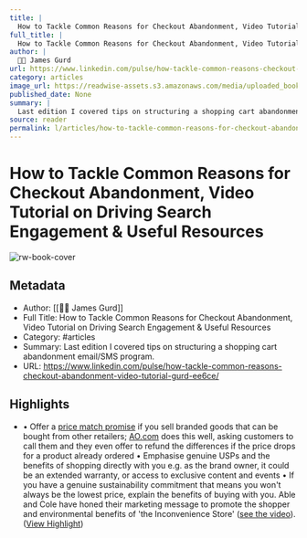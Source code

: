 ```yaml
---
title: |
  How to Tackle Common Reasons for Checkout Abandonment, Video Tutorial on Driving Search Engagement & Useful Resources
full_title: |
  How to Tackle Common Reasons for Checkout Abandonment, Video Tutorial on Driving Search Engagement & Useful Resources
author: |
  🧔🏻 James Gurd
url: https://www.linkedin.com/pulse/how-tackle-common-reasons-checkout-abandonment-video-tutorial-gurd-ee6ce/
category: articles
image_url: https://readwise-assets.s3.amazonaws.com/media/uploaded_book_covers/profile_276497/1720007924180
published_date: None
summary: |
  Last edition I covered tips on structuring a shopping cart abandonment email/SMS program.
source: reader
permalink: l/articles/how-to-tackle-common-reasons-for-checkout-abandonment-video-tutorial-on-driving-search-engagement
---
```

# How to Tackle Common Reasons for Checkout Abandonment, Video Tutorial on Driving Search Engagement & Useful Resources

![rw-book-cover](https://readwise-assets.s3.amazonaws.com/media/uploaded_book_covers/profile_276497/1720007924180)

## Metadata
- Author: [[🧔🏻 James Gurd]]
- Full Title: How to Tackle Common Reasons for Checkout Abandonment, Video Tutorial on Driving Search Engagement & Useful Resources
- Category: #articles
- Summary: Last edition I covered tips on structuring a shopping cart abandonment email/SMS program.
- URL: https://www.linkedin.com/pulse/how-tackle-common-reasons-checkout-abandonment-video-tutorial-gurd-ee6ce/

## Highlights
- • Offer a [price match promise](https://ao.com/help-and-advice/finance-and-savings/price-match-promise/) if you sell branded goods that can be bought from other retailers; [AO.com](http://AO.com) does this well, asking customers to call them and they even offer to refund the differences if the price drops for a product already ordered
  • Emphasise genuine USPs and the benefits of shopping directly with you e.g. as the brand owner, it could be an extended warranty, or access to exclusive content and events
  • If you have a genuine sustainability commitment that means you won't always be the lowest price, explain the benefits of buying with you. Able and Cole have honed their marketing message to promote the shopper and environmental benefits of 'the Inconvenience Store' ([see the video](https://www.youtube.com/watch?v=zLmuLb8YMtc&t=2s)). ([View Highlight](https://read.readwise.io/read/01j2ectpwbtnxpj6y24s8wvp8a))


